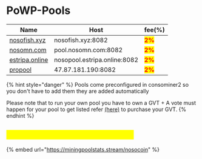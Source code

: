# PoWP-Pools

| Name                                               | Host                         | fee(%)                                 |
| -------------------------------------------------- | ---------------------------- | -------------------------------------- |
| [nosofish.xyz](https://info.nosofish.xyz/)         | nosofish.xyz:8082            | <mark style="color:red;">**2%**</mark> |
| [nosomn.com](https://nosomn.com/?page\_id=507)     | pool.nosomn.com:8082         | <mark style="color:red;">**2%**</mark> |
| [estripa.online](https://infopool.estripa.online/) | nosopool.estripa.online:8082 | <mark style="color:red;">**2%**</mark> |
| [propool](https://siko-ctrl.github.io/propool/)    | 47.87.181.190:8082           | <mark style="color:red;">**2%**</mark> |

{% hint style="danger" %}
Pools come preconfigured in consominer2 so you don't have to add them they are added automatically

Please note that to run your own pool you have to own a GVT + A vote must happen for your pool to get listed refer [(here)](broken-reference) to purchase your GVT.
{% endhint %}

## <mark style="color:yellow;">Check pools on miningpoolstats:</mark>

{% embed url="https://miningpoolstats.stream/nosocoin" %}
